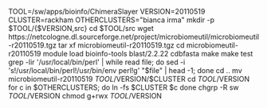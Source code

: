 TOOL=/sw/apps/bioinfo/ChimeraSlayer
VERSION=20110519
CLUSTER=rackham
OTHERCLUSTERS="bianca irma"
mkdir -p $TOOL/{$VERSION,src}
cd $TOOL/src
wget https://netcologne.dl.sourceforge.net/project/microbiomeutil/microbiomeutil-r20110519.tgz
tar xf microbiomeutil-r20110519.tgz
cd microbiomeutil-r20110519
module load bioinfo-tools blast/2.2.22 cdbfasta
make
make test
grep -lir '/usr/local/bin/perl' | while read file; do sed -i 's!/usr/local/bin/perl!/usr/bin/env perl!g' "$file" | head -1; done
cd ..
mv microbiomeutil-r20110519 $TOOL/$VERSION/$CLUSTER
cd $TOOL/$VERSION
for c in $OTHERCLUSTERS; do
  ln -fs $CLUSTER $c
done
chgrp -R sw $TOOL/$VERSION
chmod g+rwx $TOOL/$VERSION

